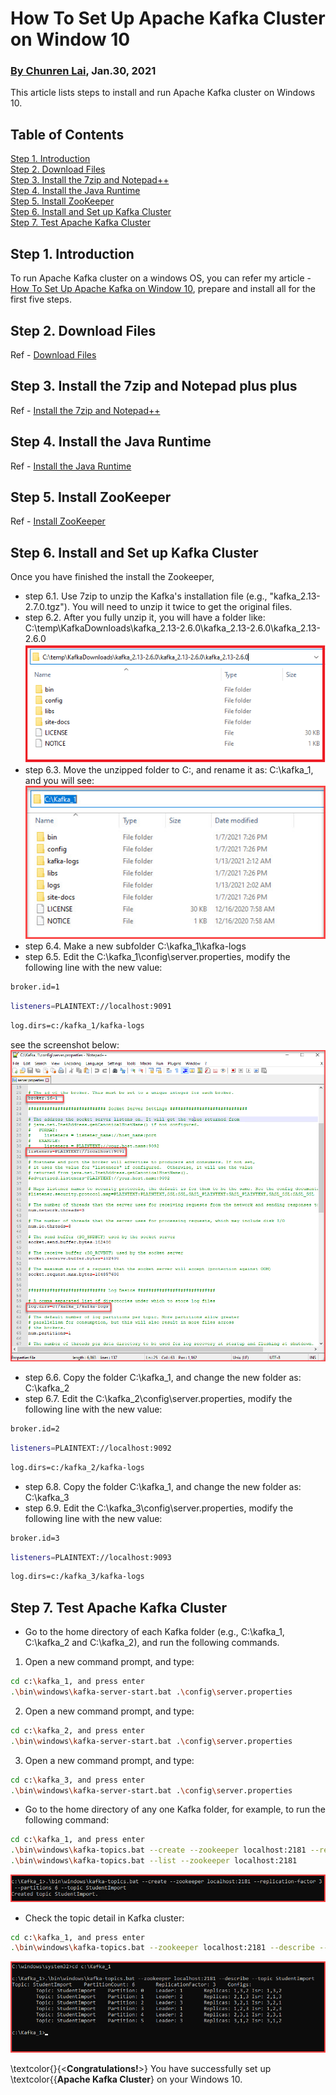 # How To Set Up Apache Kafka Cluster on Window 10

### [By Chunren Lai](https://github.com/chunren), Jan.30, 2021

This article lists steps to install and run Apache Kafka cluster on Windows 10.

## Table of Contents  
[Step 1. Introduction](#Step-1-Introduction)  
[Step 2. Download Files](#Step-2-Download-Files)  
[Step 3. Install the 7zip and Notepad++](#Step-3-Install-the-7zip-and-Notepad-plus-plus)  
[Step 4. Install the Java Runtime](#Step-4-Install-the-Java-Runtime)  
[Step 5. Install ZooKeeper](#Step-5-Install-ZooKeeper)  
[Step 6. Install and Set up Kafka Cluster](#Step-6-Install-and-Set-up-Kafka-cluster)  
[Step 7. Test Apache Kafka Cluster](#Step-7-Test-Apache-Kafka-cluster)  

## Step 1. Introduction
To run Apache Kafka cluster on a windows OS, you can refer my article - [How To Set Up Apache Kafka on Window 10](https://github.com/chunren/install-kafka-on-windows), prepare and install all for the first five steps. 

## Step 2. Download Files
Ref - [Download Files](https://github.com/chunren/install-kafka-on-windows#Step-2-Download-Files)

## Step 3. Install the 7zip and Notepad plus plus
Ref - [Install the 7zip and Notepad++](https://github.com/chunren/install-kafka-on-windows#Step-3-Install-the-7zip-and-Notepad-plus-plus)

## Step 4. Install the Java Runtime
Ref - [Install the Java Runtime](https://github.com/chunren/install-kafka-on-windows#Step-4-Install-the-Java-Runtime)

## Step 5. Install ZooKeeper
Ref - [Install ZooKeeper](https://github.com/chunren/install-kafka-on-windows#Step-5-Install-ZooKeeper)

## Step 6. Install and Set up Kafka Cluster
Once you have finished the install the Zookeeper,
- step 6.1. Use 7zip to unzip the Kafka's installation file (e.g., "kafka_2.13-2.7.0.tgz"). You will need to unzip it twice to get the original files.
- step 6.2. After you fully unzip it, you will have a folder like:
C:\temp\KafkaDownloads\kafka_2.13-2.6.0\kafka_2.13-2.6.0\kafka_2.13-2.6.0
![Kafka unzip](https://raw.githubusercontent.com/chunren/markdown-src/master/raw/images/kafka_unzip_chunren_lai_2020.png)
- step 6.3. Move the unzipped folder to C:\, and rename it as: C:\kafka_1, and you will see:
    ![kafka_1](https://github.com/chunren/markdown-src/blob/master/raw/images/kafka_1_chunren_lai.jpg)
- step 6.4. Make a new subfolder C:\kafka_1\kafka-logs
- step 6.5. Edit the  C:\kafka_1\config\server.properties, modify the following line with the new value:
```sh
broker.id=1
```
```sh
listeners=PLAINTEXT://localhost:9091
```
```sh
log.dirs=c:/kafka_1/kafka-logs
```
see the screenshot below: 
![kafka_1 server settings](https://github.com/chunren/markdown-src/blob/master/raw/images/kafka_1_server_setting_chunren_lai.png)

- step 6.6. Copy the folder C:\kafka_1, and change the new folder as: C:\kafka_2
- step 6.7. Edit the  C:\kafka_2\config\server.properties, modify the following line with the new value:
```sh
broker.id=2
```
```sh
listeners=PLAINTEXT://localhost:9092
```
```sh
log.dirs=c:/kafka_2/kafka-logs
```

- step 6.8. Copy the folder C:\kafka_1, and change the new folder as: C:\kafka_3
- step 6.9. Edit the  C:\kafka_3\config\server.properties, modify the following line with the new value:
```sh
broker.id=3
```
```sh
listeners=PLAINTEXT://localhost:9093
```
```sh
log.dirs=c:/kafka_3/kafka-logs
```


## Step 7. Test Apache Kafka Cluster
- Go to the home directory of each Kafka folder (e.g., C:\kafka_1, C:\kafka_2 and C:\kafka_2), and run the following commands.
1) Open a new command prompt, and type: 
```sh 
cd c:\kafka_1, and press enter
.\bin\windows\kafka-server-start.bat .\config\server.properties
```
2) Open a new command prompt, and type: 
```sh 
cd c:\kafka_2, and press enter
.\bin\windows\kafka-server-start.bat .\config\server.properties
```
3) Open a new command prompt, and type: 
```sh 
cd c:\kafka_3, and press enter
.\bin\windows\kafka-server-start.bat .\config\server.properties
```

- Go to the home directory of any one Kafka folder, for example, to run the following command:
```sh 
cd c:\kafka_1, and press enter
.\bin\windows\kafka-topics.bat --create --zookeeper localhost:2181 --replication-factor 3 --partitions 6 --topic StudentImport
.\bin\windows\kafka-topics.bat --list --zookeeper localhost:2181 
```
![topic created](https://github.com/chunren/markdown-src/blob/master/raw/images/kafka_cluster_create_topic_chunren_lai.png)

- Check the topic detail in Kafka cluster:
```sh 
cd c:\kafka_1, and press enter
.\bin\windows\kafka-topics.bat --zookeeper localhost:2181 --describe --topic StudentImport
```
![topic details](https://github.com/chunren/markdown-src/blob/master/raw/images/kafka_cluster_topic_chunren_lai.png)

\textcolor{<green>}{<**Congratulations!**>} You have successfully set up \textcolor{<green>{**Apache Kafka Cluster**} on your Windows 10.
